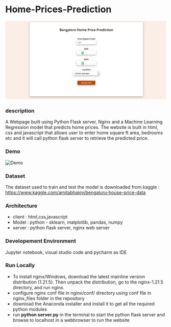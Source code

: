 # Home-Prices-Prediction

![HomeScreen](assets/BHP_website.png)

### description
A Webpage built using Python Flask server, Nginx and a Machine Learning Regression model that predicts home prices. The website is built in html, css and javascript that allows user to enter home square ft area, bedrooms etc and it will call python flask server to retrieve the predicted price. 

### Demo 
![Demo](assets/BHP.gif)

### Dataset 
The dataset used to train and test the model is downloaded from kaggle : https://www.kaggle.com/amitabhajoy/bengaluru-house-price-data

### Architecture
- client : html,css,javascript<br/>
- Model : python - sklearn, matplotlib, pandas, numpy<br/>
- server : python flask server, nginx web server


### Developement Environment 

Jupyter notebook, visual studio code and pycharm as IDE

### Run Locally

- To install nginx/Windows, download the latest mainline version distribution (1.21.5). Then unpack the distribution, go to the nginx-1.21.5 directory, and run nginx.
- configure nginx conf file in nginx/conf/ directory using conf file in nginx_files folder in the repository
- download the Anaconda installer and install it to get all the required python modules
- run **python server.py** in the terminal to start the python flask server and browse to localhost in a webbrowser to run the website
